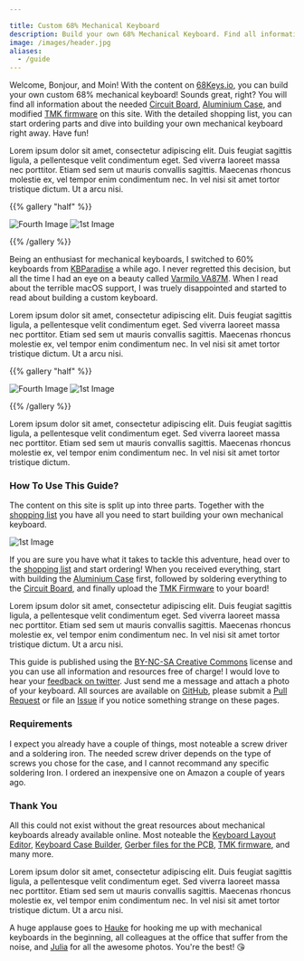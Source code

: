 ```yaml
---

title: Custom 68% Mechanical Keyboard
description: Build your own 68% Mechanical Keyboard. Find all information about the Circuit Board, Case, and Switches. A complete shopping list helps you with ordering all parts online, and a detailed guide with photos supports you in building your own mechanical keyboard.
image: /images/header.jpg
aliases:
  - /guide
---
```


Welcome, Bonjour, and Moin! With the content on [68Keys.io][1], you can build your own custom 68% mechanical keyboard! Sounds great, right? You will find all information about the needed [Circuit Board][2], [Aluminium Case][3], and modified [TMK firmware][4] on this site. With the detailed shopping list, you can start ordering parts and dive into building your own mechanical keyboard right away. Have fun!

Lorem ipsum dolor sit amet, consectetur adipiscing elit. Duis feugiat sagittis ligula, a pellentesque velit condimentum eget. Sed viverra laoreet massa nec porttitor. Etiam sed sem ut mauris convallis sagittis. Maecenas rhoncus molestie ex, vel tempor enim condimentum nec. In vel nisi sit amet tortor tristique dictum. Ut a arcu nisi.

{{% gallery "half" %}}

![Fourth Image](/images/example/four.jpg)
![1st Image](/images/example/five.jpg)

{{% /gallery %}}

Being an enthusiast for mechanical keyboards, I switched to 60% keyboards from [KBParadise][5] a while ago. I never regretted this decision, but all the time I had an eye on a beauty called [Varmilo VA87M][6]. When I read about the terrible macOS support, I was truely disappointed and started to read about building a custom keyboard.

Lorem ipsum dolor sit amet, consectetur adipiscing elit. Duis feugiat sagittis ligula, a pellentesque velit condimentum eget. Sed viverra laoreet massa nec porttitor. Etiam sed sem ut mauris convallis sagittis. Maecenas rhoncus molestie ex, vel tempor enim condimentum nec. In vel nisi sit amet tortor tristique dictum. Ut a arcu nisi.

{{% gallery "half" %}}

![Fourth Image](/images/example/one.jpg)
![1st Image](/images/example/eight.jpg)

{{% /gallery %}}

Lorem ipsum dolor sit amet, consectetur adipiscing elit. Duis feugiat sagittis ligula, a pellentesque velit condimentum eget. Sed viverra laoreet massa nec porttitor. Etiam sed sem ut mauris convallis sagittis. Maecenas rhoncus molestie ex, vel tempor enim condimentum nec. In vel nisi sit amet tortor tristique dictum.

### How To Use This Guide?

The content on this site is split up into three parts. Together with the [shopping list][7] you have all you need to start building your own mechanical keyboard.

![1st Image](/images/example/six.jpg)

If you are sure you have what it takes to tackle this adventure, head over to the [shopping list][7] and start ordering! When you received everything, start with building the [Aluminium Case][3] first, followed by soldering everything to the [Circuit Board][2], and finally upload the [TMK Firmware][4] to your board!

Lorem ipsum dolor sit amet, consectetur adipiscing elit. Duis feugiat sagittis ligula, a pellentesque velit condimentum eget. Sed viverra laoreet massa nec porttitor. Etiam sed sem ut mauris convallis sagittis. Maecenas rhoncus molestie ex, vel tempor enim condimentum nec. In vel nisi sit amet tortor tristique dictum. Ut a arcu nisi.

This guide is published using the [BY-NC-SA Creative Commons][8] license and you can use all information and resources free of charge! I would love to hear your [feedback on twitter][9]. Just send me a message and attach a photo of your keyboard. All sources are available on [GitHub][10], please submit a [Pull Request][11] or file an [Issue][12] if you notice something strange on these pages.

### Requirements

I expect you already have a couple of things, most noteable a screw driver and a soldering iron. The needed screw driver depends on the type of screws you chose for the case, and I cannot recommand any specific soldering Iron. I ordered an inexpensive one on Amazon a couple of years ago.

### Thank You

All this could not exist without the great resources about mechanical keyboards already available online. Most noteable the [Keyboard Layout Editor][13], [Keyboard Case Builder][14], [Gerber files for the PCB][15], [TMK firmware][16], and many more.

Lorem ipsum dolor sit amet, consectetur adipiscing elit. Duis feugiat sagittis ligula, a pellentesque velit condimentum eget. Sed viverra laoreet massa nec porttitor. Etiam sed sem ut mauris convallis sagittis. Maecenas rhoncus molestie ex, vel tempor enim condimentum nec. In vel nisi sit amet tortor tristique dictum. Ut a arcu nisi.

A huge applause goes to [Hauke][17] for hooking me up with mechanical keyboards in the beginning, all colleagues at the office that suffer from the noise, and [Julia][18] for all the awesome photos. You're the best! 😘

<!--
- [Lorem Ipsum dolor sit amet](#)\
  <span>Porttitor et massa at tincidunt</span>
- [Lorem Ipsum dolor sit amet](#)\
  <span>Porttitor et massa at tincidunt</span>
- [Lorem Ipsum dolor sit amet](#)\
  <span>Porttitor et massa at tincidunt</span>

Lorem ipsum dolor sit amet, consectetur adipiscing elit. Proin ultricies cursus egestas. Vestibulum porttitor et massa at tincidunt. Vestibulum euismod, erat vitae pharetra gravida, velit sapien tempus risus, et condimentum eros ex sit amet lorem. Donec purus ex, vehicula nec est eget, venenatis feugiat arcu. Aenean ac ligula nec magna sagittis congue. Sed eget semper lorem. Quisque mattis, quam ac ullamcorper luctus, libero odio porta ligula, a eleifend nisl lacus vel lorem. Maecenas vestibulum lectus massa, sit amet lacinia ligula aliquet id. Phasellus non eros id tortor luctus posuere.

![1st Image](/images/example/one.jpg)

Lorem ipsum dolor sit amet, consectetur adipiscing elit. Proin ultricies cursus egestas. Vestibulum porttitor et massa at tincidunt. Vestibulum euismod, erat vitae pharetra gravida, velit sapien tempus risus, et condimentum eros ex sit amet lorem. Donec purus ex, vehicula nec est eget, venenatis feugiat arcu. Aenean ac ligula nec magna sagittis congue. Sed eget semper lorem. Quisque mattis, quam ac ullamcorper luctus, libero odio porta ligula, a eleifend nisl lacus vel lorem. Maecenas vestibulum lectus massa, sit amet lacinia ligula aliquet id. Phasellus non eros id tortor luctus posuere.

{{% gallery "half" %}}

![2nd Image](/images/example/two.jpg)
![Third Image](/images/example/three.jpg)
![Fourth Image](/images/example/four.jpg)
![1st Image](/images/example/one.jpg)

{{% /gallery %}}

Lorem ipsum dolor sit amet, consectetur adipiscing elit. Proin ultricies cursus egestas. Vestibulum porttitor et massa at tincidunt. Vestibulum euismod, erat vitae pharetra gravida, velit sapien tempus risus, et condimentum eros ex sit amet lorem. Donec purus ex, vehicula nec est eget, venenatis feugiat arcu. Aenean ac ligula nec magna sagittis congue. Sed eget semper lorem. Quisque mattis, quam ac ullamcorper luctus, libero odio porta ligula, a eleifend nisl lacus vel lorem. Maecenas vestibulum lectus massa, sit amet lacinia ligula aliquet id. Phasellus non eros id tortor luctus posuere.

```
$ > make all
$ > avrdude -patmega32u4 -cavr109 \
    -b57600 -D -V \
    -Uflash:w:mf68.hex:i \
    -P/dev/tty.usbmodem1441</code></pre>
```

Lorem ipsum dolor sit amet, consectetur adipiscing elit. Proin ultricies cursus egestas. Vestibulum porttitor et massa at tincidunt. Vestibulum euismod, erat vitae pharetra gravida, velit sapien tempus risus, et condimentum eros ex sit amet lorem. Donec purus ex, vehicula nec est eget, venenatis feugiat arcu. Aenean ac ligula nec magna sagittis congue. Sed eget semper lorem. Quisque mattis, quam ac ullamcorper luctus, libero odio porta ligula, a eleifend nisl lacus vel lorem. Maecenas vestibulum lectus massa, sit amet lacinia ligula aliquet id. Phasellus non eros id tortor luctus posuere.

![2nd Image](/images/example/two.jpg)
![Third Image](/images/example/three.jpg)

Lorem ipsum dolor sit amet, consectetur adipiscing elit. Proin ultricies cursus egestas. Vestibulum porttitor et massa at tincidunt. Vestibulum euismod, erat vitae pharetra gravida, velit sapien tempus risus, et condimentum eros ex sit amet lorem. Donec purus ex, vehicula nec est eget, venenatis feugiat arcu. Aenean ac ligula nec magna sagittis congue. Sed eget semper lorem. Quisque mattis, quam ac ullamcorper luctus, libero odio porta ligula, a eleifend nisl lacus vel lorem. Maecenas vestibulum lectus massa, sit amet lacinia ligula aliquet id. Phasellus non eros id tortor luctus posuere.

{{% discount "5%" "Example Shop" "odoM88ajRp" %}}

Lorem ipsum dolor sit amet, consectetur adipiscing elit. Proin ultricies cursus egestas. Vestibulum porttitor et massa at tincidunt. Vestibulum euismod, erat vitae pharetra gravida, velit sapien tempus risus, et condimentum eros ex sit amet lorem. Donec purus ex, vehicula nec est eget, venenatis feugiat arcu. Aenean ac ligula nec magna sagittis congue. Sed eget semper lorem. Quisque mattis, quam ac ullamcorper luctus, libero odio porta ligula, a eleifend nisl lacus vel lorem. Maecenas vestibulum lectus massa, sit amet lacinia ligula aliquet id. Phasellus non eros id tortor luctus posuere.

Lorem ipsum dolor sit amet, consectetur adipiscing elit. Proin ultricies cursus egestas. Vestibulum porttitor et massa at tincidunt. Vestibulum euismod, erat vitae pharetra gravida, velit sapien tempus risus, et condimentum eros ex sit amet lorem. Donec purus ex, vehicula nec est eget, venenatis feugiat arcu. Aenean ac ligula nec magna sagittis congue. Sed eget semper lorem. Quisque mattis, quam ac ullamcorper luctus, libero odio porta ligula, a eleifend nisl lacus vel lorem. Maecenas vestibulum lectus massa, sit amet lacinia ligula aliquet id. Phasellus non eros id tortor luctus posuere. -->

[1]: https://68Keys.io
[2]: /guide/board/
[3]: /guide/case/
[4]: /guide/firmware/
[5]: http://www.kbp.com.tw/
[6]: http://en.varmilo.com/
[7]: /parts
[8]: https://github.com/sbstjn/68Keys.io/blob/master/LICENSE.md
[9]: https://twitter.com/68keys
[10]: https://github.com/sbstjn/68keys.io
[11]: https://github.com/sbstjn/68keys.io/pulls
[12]: https://github.com/sbstjn/68keys.io/issues
[13]: http://www.keyboard-layout-editor.com/
[14]: http://builder.swillkb.com/
[15]: https://github.com/di0ib/tmk_keyboard/tree/master/keyboard/mf68/pcb
[16]: https://github.com/di0ib/tmk_keyboard
[17]: https://twitter.com/einjungeauskiel
[18]: http://julia-kestner.de
